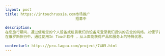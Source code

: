 ```yaml
---                
layout: post       
title: https://intouchrussia.com市场推广
                                招募中
           
description: 
在您旅行期间，通过使用您的个人设备或租赁我们的设备来登录我们提供的安全的网络，以便节省资金。
在俄罗斯旅行中，通过使用In Touch软件 ，从上面能获得产品和服务上的特殊优惠。
     
contenturl: https://pro.lagou.com/project/7405.html      
---                 
```

